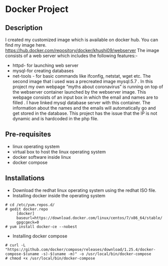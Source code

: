 # Docker Project
## Description
I created my customized image which is available on docker hub.
You can find my image here. https://hub.docker.com/repository/docker/khushi09/webserver
The image consists of a web server which includes the following features:-
* httpd- for launching web server
* mysql-for creating databases
* net-tools - for basic commands like ifconfig, netstat, wget etc.
The second image that i used was a precreated image mysql:5.7 .
In this project my own webpage “myths about coronavirus” is running on top of the webserver container launched by the webserver image. This webpage consists of an input box in which the email and names are to filled . I have linked mysql database server with this container. The information about the names and the emails will automatically go and get stored in the database. This project has the issue that the IP is not dynamic and is hardcoded in the php file. 
## Pre-requisites
* linux operating system
* virtual box to host the linux operating system
* docker software inside linux
* docker compose 
## Installations
* Download the redhat linux operating system using the redhat ISO file.
* Installing docker inside the operating system
```
# cd /etc/yum.repos.d/
# gedit docker.repo
     [docker]
     baseurl=https://download.docker.com/linux/centos/7/x86_64/stable/
     gpgcgeck=0
# yum install docker-ce --nobest
```
* Installing docker compose
```
# curl -L "https://github.com/docker/compose/releases/download/1.25.4/docker-compose-$(uname -s)-$(uname -m)" -o /usr/local/bin/docker-compose
# chmod +x /usr/local/bin/docker-compose
```
